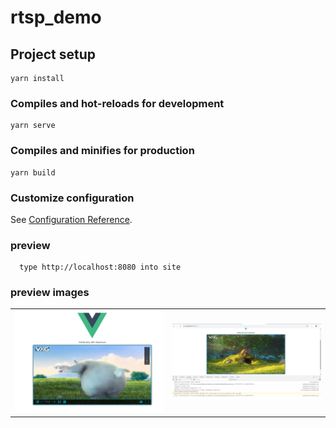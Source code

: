 # rtsp_demo

## Project setup

```
yarn install
```

### Compiles and hot-reloads for development

```
yarn serve
```

### Compiles and minifies for production

```
yarn build
```

### Customize configuration

See [Configuration Reference](https://cli.vuejs.org/config/).

### preview

```
  type http://localhost:8080 into site
```

### preview images

<table>
  <tr>
    <td>
        <center><img src="./src/assets/images/previewone.png" ></center>
    </td>
        <td>
        <center><img src="./src/assets/images/previewtwo.png" ></center>
    </td>
  </tr>
</table>
